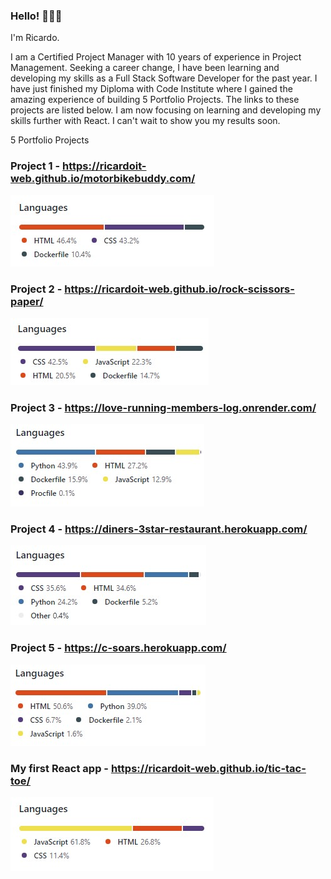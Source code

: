 ### Hello! 🙋🏻‍♂️

I'm Ricardo.

I am a Certified Project Manager with 10 years of experience in Project Management. Seeking a career change, I have been learning and developing my skills as a Full Stack Software Developer for the past year.
I have just finished my Diploma with Code Institute where I gained the amazing experience of building 5 Portfolio Projects. The links to these projects are listed below. I am now focusing on learning and developing my skills further with React. I can't wait to show you my results soon.



5 Portfolio Projects

### Project 1 - https://ricardoit-web.github.io/motorbikebuddy.com/  

![languages](Motorbike-buddy-languages-img.jpg)

### Project 2 - https://ricardoit-web.github.io/rock-scissors-paper/

![languages](rock-paper-scissors-languages-img.jpg)

### Project 3 - https://love-running-members-log.onrender.com/

![languages](love-running-members-log-languages-img.jpg)

### Project 4 - https://diners-3star-restaurant.herokuapp.com/

![languages](diners-3star-restaurant-languages-img.jpg)

### Project 5 - https://c-soars.herokuapp.com/

![languages](c-soars-languages-img.jpg)


### My first React app - https://ricardoit-web.github.io/tic-tac-toe/


![languages](https://github.com/RicardoIT-Web/tic-tac-toe/blob/master/src/media/tic-tac-toe-lang-img.jpg)

<!--
**RicardoIT-Web/RicardoIT-Web** is a ✨ _special_ ✨ repository because its `README.md` (this file) appears on your GitHub profile.

Here are some ideas to get you started:

- 🔭 I’m currently working on ...
- 🌱 I’m currently learning ...
- 👯 I’m looking to collaborate on ...
- 🤔 I’m looking for help with ...
- 💬 Ask me about ...
- 📫 How to reach me: ...
- 😄 Pronouns: ...
- ⚡ Fun fact: ...
-->
